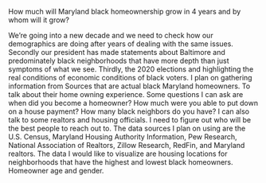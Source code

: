 How much will Maryland black homeownership grow in 4 years and by whom will it grow?  

We’re going into a new decade and we need to check how our demographics are doing after years of dealing with the same issues. Secondly our president has made statements about Baltimore and predominately black neighborhoods that have more depth than just symptoms of what we see. Thirdly, the 2020 elections and highlighting the real conditions of economic conditions of black voters. 
I plan on gathering information from Sources that are actual black Maryland homeowners. To talk about their home owning experience. Some questions I can ask are when did you become a homeowner? How much were you able to put down on a house payment?  How many black neighbors do you have? I can also talk to some realtors and housing officials. I need to figure out who will be the best people to reach out to. 
The data sources I plan on using are the U.S. Census, Maryland Housing Authority Information, Pew Research, National Association of Realtors, Zillow Research, RedFin, and Maryland realtors. 
The data I would like to visualize are housing locations for neighborhoods that have the highest and lowest black homeowners. Homeowner age and gender. 
